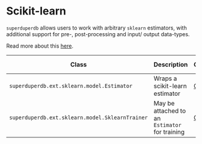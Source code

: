# Scikit-learn

`superduperdb` allows users to work with arbitrary `sklearn` estimators, with additional support for pre-, post-processing and input/ output data-types.

Read more about this [here](/docs/docs/walkthrough/ai_models#scikit-learn).

| Class | Description | GitHub | API-docs |
| --- | --- | --- | --- |
| `superduperdb.ext.sklearn.model.Estimator` | Wraps a scikit-learn estimator | [Code](https://github.com/SuperDuperDB/superduperdb/blob/main/superduperdb/ext/sklearn/model.py) | [Docs](/docs/api/ext/sklearn/model#estimator) |
| `superduperdb.ext.sklearn.model.SklearnTrainer` | May be attached to an `Estimator` for training | [Code](https://github.com/SuperDuperDB/superduperdb/blob/main/superduperdb/ext/sklearn/model.py) | [Docs](/docs/api/ext/sklearn/model#sklearntrainer) |